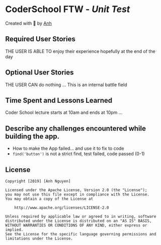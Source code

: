 # CoderSchool FTW - *Unit Test*

Created with :blue_heart: by <a href="https://github.com/albertanguyen">Anh</a>

## Required User Stories

THE USER IS ABLE TO enjoy their experience hopefully at the end of the day


## Optional User Stories

THE USER CAN do nothing ... This is an internal battle field


## Time Spent and Lessons Learned
Coder School lecture starts at 10am and ends at 10pm ...

## Describe any challenges encountered while building the app.
* How to make the App failed... and use it to fix to code
* `find('button')` is not a strict find, test failed, code passed (0-1)


## License

    Copyright [2019] [Anh Nguyen]

    Licensed under the Apache License, Version 2.0 (the "License");
    you may not use this file except in compliance with the License.
    You may obtain a copy of the License at

        http://www.apache.org/licenses/LICENSE-2.0

    Unless required by applicable law or agreed to in writing, software
    distributed under the License is distributed on an "AS IS" BASIS,
    WITHOUT WARRANTIES OR CONDITIONS OF ANY KIND, either express or implied.
    See the License for the specific language governing permissions and
    limitations under the License.
